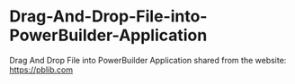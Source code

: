 # Drag-And-Drop-File-into-PowerBuilder-Application
Drag And Drop File into PowerBuilder Application
shared from the website: https://pblib.com
